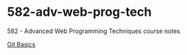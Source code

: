 # 582-adv-web-prog-tech
582 - Advanced Web Programming Techniques course notes

[Git Basics](git/README.md)